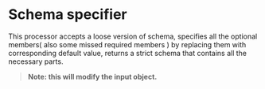 # Schema specifier

This processor accepts a loose version of schema,
specifies all the optional members( also some missed required members )
by replacing them with corresponding default value,
returns a strict schema that contains all the necessary parts.

> **Note: this will modify the input object.**